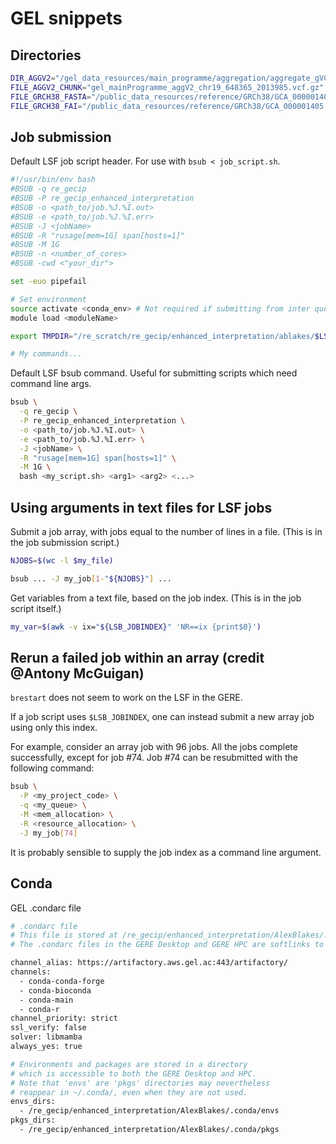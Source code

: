 # GEL snippets

## Directories

```bash
DIR_AGGV2="/gel_data_resources/main_programme/aggregation/aggregate_gVCF_strelka/aggV2/genomic_data"
FILE_AGGV2_CHUNK="gel_mainProgramme_aggV2_chr19_648365_2013985.vcf.gz" # Example AggV2 chunk
FILE_GRCH38_FASTA="/public_data_resources/reference/GRCh38/GCA_000001405.15_GRCh38_no_alt_analysis_set.fna"
FILE_GRCH38_FAI="/public_data_resources/reference/GRCh38/GCA_000001405.15_GRCh38_no_alt_analysis_set.fna.fai"
```

## Job submission
Default LSF job script header. For use with ```bsub < job_script.sh```.

```bash
#!/usr/bin/env bash
#BSUB -q re_gecip
#BSUB -P re_gecip_enhanced_interpretation  
#BSUB -o <path_to/job.%J.%I.out>  
#BSUB -e <path_to/job.%J.%I.err>  
#BSUB -J <jobName>
#BSUB -R "rusage[mem=1G] span[hosts=1]"  
#BSUB -M 1G
#BSUB -n <number_of_cores>  
#BSUB -cwd <"your_dir">

set -euo pipefail

# Set environment
source activate <conda_env> # Not required if submitting from inter queue and conda env already active 
module load <moduleName>

export TMPDIR="/re_scratch/re_gecip/enhanced_interpretation/ablakes/$LSB_JOBNAME"

# My commands...
```

Default LSF bsub command.
Useful for submitting scripts which need command line args.

```bash
bsub \
  -q re_gecip \
  -P re_gecip_enhanced_interpretation \
  -o <path_to/job.%J.%I.out> \
  -e <path_to/job.%J.%I.err> \
  -J <jobName> \
  -R "rusage[mem=1G] span[hosts=1]" \
  -M 1G \
  bash <my_script.sh> <arg1> <arg2> <...>
```

## Using arguments in text files for LSF jobs
Submit a job array, with jobs equal to the number of lines in a file.
(This is in the job submission script.)

```bash
NJOBS=$(wc -l $my_file)

bsub ... -J my_job[1-"${NJOBS}"] ...
```

Get variables from a text file, based on the job index.
(This is in the job script itself.)

```bash
my_var=$(awk -v ix="${LSB_JOBINDEX}" 'NR==ix {print$0}')
```

## Rerun a failed job within an array (credit @Antony McGuigan)
`brestart` does not seem to work on the LSF in the GERE. 

If a job script uses `$LSB_JOBINDEX`, one can instead submit a new array job using only this index.

For example, consider an array job with 96 jobs. All the jobs complete successfully, except for job #74. Job #74 can be resubmitted with the following command:

```bash
bsub \
  -P <my_project_code> \
  -q <my_queue> \
  -M <mem_allocation> \
  -R <resource_allocation> \
  -J my_job[74]
```

It is probably sensible to supply the job index as a command line argument.


## Conda
GEL .condarc file
```bash
# .condarc file
# This file is stored at /re_gecip/enhanced_interpretation/AlexBlakes/.condarc
# The .condarc files in the GERE Desktop and GERE HPC are softlinks to this file.

channel_alias: https://artifactory.aws.gel.ac:443/artifactory/
channels:
  - conda-conda-forge
  - conda-bioconda
  - conda-main
  - conda-r
channel_priority: strict
ssl_verify: false
solver: libmamba
always_yes: true

# Environments and packages are stored in a directory
# which is accessible to both the GERE Desktop and HPC.
# Note that 'envs' are 'pkgs' directories may nevertheless
# reappear in ~/.conda/, even when they are not used. 
envs_dirs:
  - /re_gecip/enhanced_interpretation/AlexBlakes/.conda/envs
pkgs_dirs:
  - /re_gecip/enhanced_interpretation/AlexBlakes/.conda/pkgs
```
